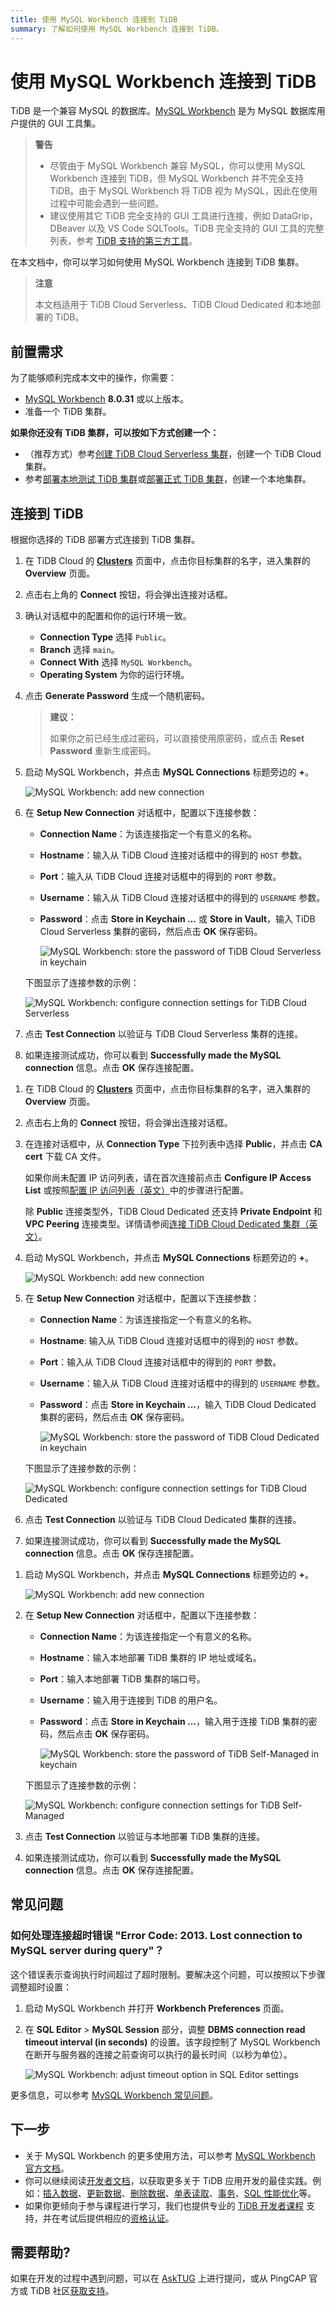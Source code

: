 ```yaml
---
title: 使用 MySQL Workbench 连接到 TiDB
summary: 了解如何使用 MySQL Workbench 连接到 TiDB。
---
```


# 使用 MySQL Workbench 连接到 TiDB

TiDB 是一个兼容 MySQL 的数据库。[MySQL Workbench](https://www.mysql.com/products/workbench/) 是为 MySQL 数据库用户提供的 GUI 工具集。

> **警告**
>
> - 尽管由于 MySQL Workbench 兼容 MySQL，你可以使用 MySQL Workbench 连接到 TiDB，但 MySQL Workbench 并不完全支持 TiDB。由于 MySQL Workbench 将 TiDB 视为 MySQL，因此在使用过程中可能会遇到一些问题。
> - 建议使用其它 TiDB 完全支持的 GUI 工具进行连接，例如 DataGrip，DBeaver 以及 VS Code SQLTools。TiDB 完全支持的 GUI 工具的完整列表，参考 [TiDB 支持的第三方工具](/develop/dev-guide-third-party-support.md#gui)。

在本文档中，你可以学习如何使用 MySQL Workbench 连接到 TiDB 集群。

> **注意**
>
> 本文档适用于 TiDB Cloud Serverless、TiDB Cloud Dedicated 和本地部署的 TiDB。

## 前置需求

为了能够顺利完成本文中的操作，你需要：

- [MySQL Workbench](https://dev.mysql.com/downloads/workbench/) **8.0.31** 或以上版本。
- 准备一个 TiDB 集群。

**如果你还没有 TiDB 集群，可以按如下方式创建一个：**

- （推荐方式）参考[创建 TiDB Cloud Serverless 集群](/develop/dev-guide-build-cluster-in-cloud.md)，创建一个 TiDB Cloud 集群。
- 参考[部署本地测试 TiDB 集群](/quick-start-with-tidb.md#部署本地测试集群)或[部署正式 TiDB 集群](/production-deployment-using-tiup.md)，创建一个本地集群。

## 连接到 TiDB

根据你选择的 TiDB 部署方式连接到 TiDB 集群。

<SimpleTab>
<div label="TiDB Cloud Serverless">

1. 在 TiDB Cloud 的 [**Clusters**](https://tidbcloud.com/console/clusters) 页面中，点击你目标集群的名字，进入集群的 **Overview** 页面。

2. 点击右上角的 **Connect** 按钮，将会弹出连接对话框。

3. 确认对话框中的配置和你的运行环境一致。

    - **Connection Type** 选择 `Public`。
    - **Branch** 选择 `main`。
    - **Connect With** 选择 `MySQL Workbench`。
    - **Operating System** 为你的运行环境。

4. 点击 **Generate Password** 生成一个随机密码。

    > **建议：**
    >
    > 如果你之前已经生成过密码，可以直接使用原密码，或点击 **Reset Password** 重新生成密码。

5. 启动 MySQL Workbench，并点击 **MySQL Connections** 标题旁边的 **+**。

    ![MySQL Workbench: add new connection](https://docs-download.pingcap.com/media/images/docs-cn/develop/mysql-workbench-add-new-connection.png)

6. 在 **Setup New Connection** 对话框中，配置以下连接参数：

    - **Connection Name**：为该连接指定一个有意义的名称。
    - **Hostname**：输入从 TiDB Cloud 连接对话框中的得到的 `HOST` 参数。
    - **Port**：输入从 TiDB Cloud 连接对话框中的得到的 `PORT` 参数。
    - **Username**：输入从 TiDB Cloud 连接对话框中的得到的 `USERNAME` 参数。
    - **Password**：点击 **Store in Keychain ...**  或 **Store in Vault**，输入 TiDB Cloud Serverless 集群的密码，然后点击 **OK** 保存密码。

        ![MySQL Workbench: store the password of TiDB Cloud Serverless in keychain](https://docs-download.pingcap.com/media/images/docs-cn/develop/mysql-workbench-store-password-in-keychain.png)

    下图显示了连接参数的示例：

    ![MySQL Workbench: configure connection settings for TiDB Cloud Serverless](https://docs-download.pingcap.com/media/images/docs-cn/develop/mysql-workbench-connection-config-serverless-parameters.png)

7. 点击 **Test Connection** 以验证与 TiDB Cloud Serverless 集群的连接。

8. 如果连接测试成功，你可以看到 **Successfully made the MySQL connection** 信息。点击 **OK** 保存连接配置。

</div>
<div label="TiDB Cloud Dedicated">

1. 在 TiDB Cloud 的 [**Clusters**](https://tidbcloud.com/console/clusters) 页面中，点击你目标集群的名字，进入集群的 **Overview** 页面。

2. 点击右上角的 **Connect** 按钮，将会弹出连接对话框。

3. 在连接对话框中，从 **Connection Type** 下拉列表中选择 **Public**，并点击 **CA cert** 下载 CA 文件。

    如果你尚未配置 IP 访问列表，请在首次连接前点击 **Configure IP Access List** 或按照[配置 IP 访问列表（英文）](https://docs.pingcap.com/tidbcloud/configure-ip-access-list)中的步骤进行配置。

    除 **Public** 连接类型外，TiDB Cloud Dedicated 还支持 **Private Endpoint** 和 **VPC Peering** 连接类型。详情请参阅[连接 TiDB Cloud Dedicated 集群（英文）](https://docs.pingcap.com/tidbcloud/connect-to-tidb-cluster)。

4. 启动 MySQL Workbench，并点击 **MySQL Connections** 标题旁边的 **+**。

    ![MySQL Workbench: add new connection](https://docs-download.pingcap.com/media/images/docs-cn/develop/mysql-workbench-add-new-connection.png)

5. 在 **Setup New Connection** 对话框中，配置以下连接参数：

    - **Connection Name**：为该连接指定一个有意义的名称。
    - **Hostname**: 输入从 TiDB Cloud 连接对话框中的得到的 `HOST` 参数。
    - **Port**：输入从 TiDB Cloud 连接对话框中的得到的 `PORT` 参数。
    - **Username**：输入从 TiDB Cloud 连接对话框中的得到的 `USERNAME` 参数。
    - **Password**：点击 **Store in Keychain ...**，输入 TiDB Cloud Dedicated 集群的密码，然后点击 **OK** 保存密码。

        ![MySQL Workbench: store the password of TiDB Cloud Dedicated in keychain](https://docs-download.pingcap.com/media/images/docs-cn/develop/mysql-workbench-store-dedicated-password-in-keychain.png)

    下图显示了连接参数的示例：

    ![MySQL Workbench: configure connection settings for TiDB Cloud Dedicated](https://docs-download.pingcap.com/media/images/docs-cn/develop/mysql-workbench-connection-config-dedicated-parameters.png)

6. 点击 **Test Connection** 以验证与 TiDB Cloud Dedicated 集群的连接。

7. 如果连接测试成功，你可以看到 **Successfully made the MySQL connection** 信息。点击 **OK** 保存连接配置。

</div>
<div label="本地部署 TiDB">

1. 启动 MySQL Workbench，并点击 **MySQL Connections** 标题旁边的 **+**。

    ![MySQL Workbench: add new connection](https://docs-download.pingcap.com/media/images/docs-cn/develop/mysql-workbench-add-new-connection.png)

2. 在 **Setup New Connection** 对话框中，配置以下连接参数：

    - **Connection Name**：为该连接指定一个有意义的名称。
    - **Hostname**：输入本地部署 TiDB 集群的 IP 地址或域名。
    - **Port**：输入本地部署 TiDB 集群的端口号。
    - **Username**：输入用于连接到 TiDB 的用户名。
    - **Password**：点击 **Store in Keychain ...**，输入用于连接 TiDB 集群的密码，然后点击 **OK** 保存密码。

        ![MySQL Workbench: store the password of TiDB Self-Managed in keychain](https://docs-download.pingcap.com/media/images/docs-cn/develop/mysql-workbench-store-self-hosted-password-in-keychain.png)

    下图显示了连接参数的示例：

    ![MySQL Workbench: configure connection settings for TiDB Self-Managed](https://docs-download.pingcap.com/media/images/docs-cn/develop/mysql-workbench-connection-config-self-hosted-parameters.png)

3. 点击 **Test Connection** 以验证与本地部署 TiDB 集群的连接。

4. 如果连接测试成功，你可以看到 **Successfully made the MySQL connection** 信息。点击 **OK** 保存连接配置。

</div>
</SimpleTab>

## 常见问题

### 如何处理连接超时错误 "Error Code: 2013. Lost connection to MySQL server during query"？

这个错误表示查询执行时间超过了超时限制。要解决这个问题，可以按照以下步骤调整超时设置：

1. 启动 MySQL Workbench 并打开 **Workbench Preferences** 页面。
2. 在 **SQL Editor** > **MySQL Session** 部分，调整 **DBMS connection read timeout interval (in seconds)** 的设置。该字段控制了 MySQL Workbench 在断开与服务器的连接之前查询可以执行的最长时间（以秒为单位）。

    ![MySQL Workbench: adjust timeout option in SQL Editor settings](https://docs-download.pingcap.com/media/images/docs-cn/develop/mysql-workbench-adjust-sqleditor-read-timeout.jpg)

更多信息，可以参考 [MySQL Workbench 常见问题](https://dev.mysql.com/doc/workbench/en/workbench-faq.html)。

## 下一步

- 关于 MySQL Workbench 的更多使用方法，可以参考 [MySQL Workbench 官方文档](https://dev.mysql.com/doc/workbench/en/)。
- 你可以继续阅读[开发者文档](/develop/dev-guide-overview.md)，以获取更多关于 TiDB 应用开发的最佳实践。例如：[插入数据](/develop/dev-guide-insert-data.md)、[更新数据](/develop/dev-guide-update-data.md)、[删除数据](/develop/dev-guide-delete-data.md)、[单表读取](/develop/dev-guide-get-data-from-single-table.md)、[事务](/develop/dev-guide-transaction-overview.md)、[SQL 性能优化](/develop/dev-guide-optimize-sql-overview.md)等。
- 如果你更倾向于参与课程进行学习，我们也提供专业的 [TiDB 开发者课程](https://cn.pingcap.com/courses-catalog/category/back-end-developer/?utm_source=docs-cn-dev-guide) 支持，并在考试后提供相应的[资格认证](https://learn.pingcap.com/learner/certification-center)。

## 需要帮助?

如果在开发的过程中遇到问题，可以在 [AskTUG](https://asktug.com/?utm_source=docs-cn-dev-guide) 上进行提问，或从 PingCAP 官方或 TiDB 社区[获取支持](/support.md)。
